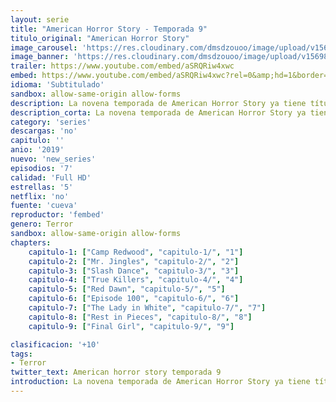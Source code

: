 ```yaml
---
layout: serie
title: "American Horror Story - Temporada 9"
titulo_original: "American Horror Story"
image_carousel: 'https://res.cloudinary.com/dmsdzouoo/image/upload/v1569807336/maerican-horro-min_nq8yly.jpg'
image_banner: 'https://res.cloudinary.com/dmsdzouoo/image/upload/v1569807336/215543-min_a97yxb.jpg'
trailer: https://www.youtube.com/embed/aSRQRiw4xwc
embed: https://www.youtube.com/embed/aSRQRiw4xwc?rel=0&amp;hd=1&border=0&wmode=opaque&enablejsapi=1&modestbranding=1&controls=1&showinfo=1
idioma: 'Subtitulado'
sandbox: allow-same-origin allow-forms
description: La novena temporada de American Horror Story ya tiene título. Se llamará 1984, seguramente en referencia al año de estreno de Pesadilla en Elm Street o Viernes 13, y es que la próxima entrega apunta a ser un homenaje a estos slasher que se estrenaron en este año de oro para la historia del cine.
description_corta: La novena temporada de American Horror Story ya tiene título. Se llamará 1984, seguramente en referencia al año de estreno de Pesadilla en Elm Street o Viernes 13, y es que la próxima entrega apunta a ser un homenaje a estos slasher que se estrenaron en este año de oro para la historia del cine.
category: 'series'
descargas: 'no'
capitulo: ''
anio: '2019'
nuevo: 'new_series'
episodios: '7'
calidad: 'Full HD'
estrellas: '5'
netflix: 'no'
fuente: 'cueva'
reproductor: 'fembed'
genero: Terror
sandbox: allow-same-origin allow-forms 
chapters:
    capitulo-1: ["Camp Redwood", "capitulo-1/", "1"]
    capitulo-2: ["Mr. Jingles", "capitulo-2/", "2"]
    capitulo-3: ["Slash Dance", "capitulo-3/", "3"]
    capitulo-4: ["True Killers", "capitulo-4/", "4"]
    capitulo-5: ["Red Dawn", "capitulo-5/", "5"]
    capitulo-6: ["Episode 100", "capitulo-6/", "6"]
    capitulo-7: ["The Lady in White", "capitulo-7/", "7"]
    capitulo-8: ["Rest in Pieces", "capitulo-8/", "8"]
    capitulo-9: ["Final Girl", "capitulo-9/", "9"]

clasificacion: '+10'
tags:
- Terror
twitter_text: American horror story temporada 9
introduction: La novena temporada de American Horror Story ya tiene título. Se llamará 1984, seguramente en referencia al año de estreno de Pesadilla en Elm Street o Viernes 13, y es que la próxima entrega apunta a ser un homenaje a estos slasher que se estrenaron en este año de oro para la historia del cine.
---
```



 







